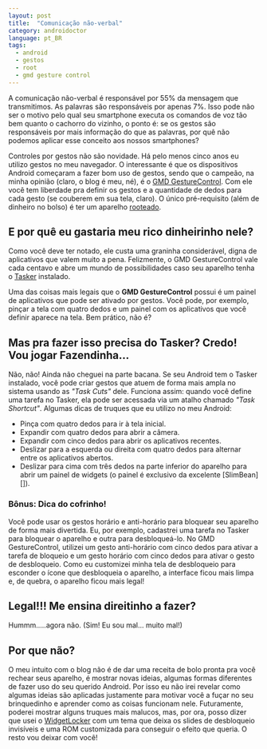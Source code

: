 ```yaml
---
layout: post
title:  "Comunicação não-verbal"
category: androidoctor
language: pt_BR
tags:
  - android
  - gestos
  - root
  - gmd gesture control
---
```


A comunicação não-verbal é responsável por 55% da mensagem que transmitimos. As palavras são responsáveis por apenas 7%. Isso pode não ser o motivo pelo qual seu smartphone executa os comandos de voz tão bem quanto o cachorro do vizinho, o ponto é: se os gestos são responsáveis por mais informação do que as palavras, por quê não podemos aplicar esse conceito aos nossos smartphones?

Controles por gestos não são novidade. Há pelo menos cinco anos eu utilizo gestos no meu navegador. O interessante é que os dispositivos Android começaram a fazer bom uso de gestos, sendo que o campeão, na minha opinião (claro, o blog é meu, né), é o [GMD GestureControl][]. Com ele você tem liberdade pra definir os gestos e a quantidade de dedos para cada gesto (se couberem em sua tela, claro). O único pré-requisito (além de dinheiro no bolso) é ter um aparelho [rooteado][post-root].

## E por quê eu gastaria meu rico dinheirinho nele?

Como você deve ter notado, ele custa uma graninha considerável, digna de aplicativos que valem muito a pena. Felizmente, o GMD GestureControl vale cada centavo e abre um mundo de possibilidades caso seu aparelho tenha o [Tasker][post-tasker] instalado.

Uma das coisas mais legais que o **GMD GestureControl** possui é um painel de aplicativos que pode ser ativado por gestos. Você pode, por exemplo, pinçar a tela com quatro dedos e um painel com os aplicativos que você definir aparece na tela. Bem prático, não é?

## Mas pra fazer isso precisa do Tasker? Credo! Vou jogar Fazendinha...

Não, não! Ainda não cheguei na parte bacana. Se seu Android tem o Tasker instalado, você pode criar gestos que atuem de forma mais ampla no sistema usando as *"Task Cuts"* dele. Funciona assim: quando você define uma tarefa no Tasker, ela pode ser acessada via um atalho chamado *"Task Shortcut"*. Algumas dicas de truques que eu utilizo no meu Android:

- Pinça com quatro dedos para ir à tela inicial.
- Expandir com quatro dedos para abrir a câmera.
- Expandir com cinco dedos para abrir os aplicativos recentes.
- Deslizar para a esquerda ou direita com quatro dedos para alternar entre os aplicativos abertos.
- Deslizar para cima com três dedos na parte inferior do aparelho para abrir um painel de widgets (o painel é exclusivo da excelente [SlimBean][]).

### Bônus: Dica do cofrinho!

Você pode usar os gestos horário e anti-horário para bloquear seu aparelho de forma mais divertida. Eu, por exemplo, cadastrei uma tarefa no Tasker para bloquear o aparelho e outra para desbloqueá-lo. No GMD GestureControl, utilizei um gesto anti-horário com cinco dedos para ativar a tarefa de bloqueio e um gesto horário com cinco dedos para ativar o gesto de desbloqueio. Como eu customizei minha tela de desbloqueio para esconder o ícone que desbloqueia o aparelho, a interface ficou mais limpa e, de quebra, o aparelho ficou mais legal!

## Legal!!! Me ensina direitinho a fazer?

Hummm.....agora não. (Sim! Eu sou mal... muito mal!)

## Por que não?

O meu intuito com o blog não é de dar uma receita de bolo pronta pra você rechear seus aparelho, é mostrar novas ideias, algumas formas diferentes de fazer uso do seu querido Android. Por isso eu não irei revelar como algumas ideias são aplicadas justamente para motivar você a fuçar no seu brinquedinho e aprender como as coisas funcionam nele. Futuramente, poderei mostrar alguns truques mais malucos, mas, por ora, posso dizer que usei o [WidgetLocker][] com um tema que deixa os slides de desbloqueio invisíveis e uma ROM customizada para conseguir o efeito que queria. O resto vou deixar com você!

[post-root]: <{% post_url /androidoctor/2013-01-24-root-o-papel-higienico-eletronico-para-o-seu-android %}>
[post-tasker]: <{% post_url /androidoctor/2013-03-19-faca-valer-o-smart-do-seu-smartphone %}>

[gmd gesturecontrol]: <https://play.google.com/store/apps/details?id=com.goodmooddroid.gesturecontrol>
[widgetlocker]: <https://play.google.com/store/apps/details?id=com.teslacoilsw.widgetlocker>

[slim bean]: <http://www.slimroms.net>
